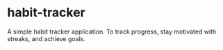 # habit-tracker
A simple habit tracker application. To track progress, stay motivated with streaks, and achieve goals.
